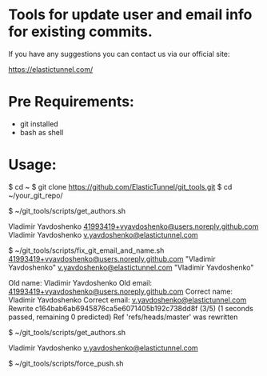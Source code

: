 # Tools for update user and email info for existing commits.

If you have any suggestions you can contact us via our official site:

https://elastictunnel.com/

# Pre Requirements:
- git installed
- bash as shell

# Usage:

$ cd ~
$ git clone https://github.com/ElasticTunnel/git_tools.git
$ cd ~/your_git_repo/

$ ~/git_tools/scripts/get_authors.sh

 Vladimir Yavdoshenko <41993419+vyavdoshenko@users.noreply.github.com>
 Vladimir Yavdoshenko <v.yavdoshenko@elastictunnel.com>

$ ~/git_tools/scripts/fix_git_email_and_name.sh 41993419+vyavdoshenko@users.noreply.github.com "Vladimir Yavdoshenko" v.yavdoshenko@elastictunnel.com "Vladimir Yavdoshenko"

 Old name: Vladimir Yavdoshenko
 Old email: 41993419+vyavdoshenko@users.noreply.github.com
 Correct name: Vladimir Yavdoshenko
 Correct email: v.yavdoshenko@elastictunnel.com
 Rewrite c164bab6ab6945876ca5e6071405b192c738dd8f (3/5) (1 seconds passed, remaining 0 predicted)
 Ref 'refs/heads/master' was rewritten

$ ~/git_tools/scripts/get_authors.sh

 Vladimir Yavdoshenko <v.yavdoshenko@elastictunnel.com>

$ ~/git_tools/scripts/force_push.sh


